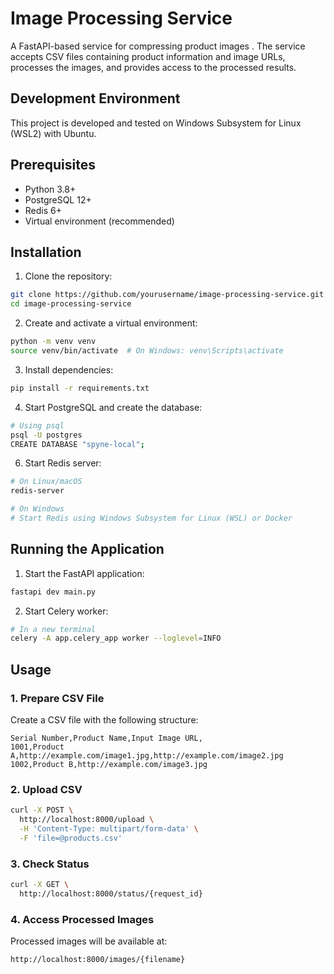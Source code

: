 # Image Processing Service

A FastAPI-based service for compressing product images .
The service accepts CSV files containing product information and image URLs, processes the images, and provides access to the processed results.

## Development Environment

This project is developed and tested on Windows Subsystem for Linux (WSL2) with Ubuntu.

## Prerequisites

- Python 3.8+
- PostgreSQL 12+
- Redis 6+
- Virtual environment (recommended)

## Installation

1. Clone the repository:

```bash
git clone https://github.com/yourusername/image-processing-service.git
cd image-processing-service
```

2. Create and activate a virtual environment:

```bash
python -m venv venv
source venv/bin/activate  # On Windows: venv\Scripts\activate
```

3. Install dependencies:

```bash
pip install -r requirements.txt
```

4. Start PostgreSQL and create the database:

```bash
# Using psql
psql -U postgres
CREATE DATABASE "spyne-local";
```

6. Start Redis server:

```bash
# On Linux/macOS
redis-server

# On Windows
# Start Redis using Windows Subsystem for Linux (WSL) or Docker
```

## Running the Application

1. Start the FastAPI application:

```bash
fastapi dev main.py
```

2. Start Celery worker:

```bash
# In a new terminal
celery -A app.celery_app worker --loglevel=INFO
```

## Usage

### 1. Prepare CSV File

Create a CSV file with the following structure:

```csv
Serial Number,Product Name,Input Image URL,
1001,Product A,http://example.com/image1.jpg,http://example.com/image2.jpg
1002,Product B,http://example.com/image3.jpg
```

### 2. Upload CSV

```bash
curl -X POST \
  http://localhost:8000/upload \
  -H 'Content-Type: multipart/form-data' \
  -F 'file=@products.csv'
```

### 3. Check Status

```bash
curl -X GET \
  http://localhost:8000/status/{request_id}
```

### 4. Access Processed Images

Processed images will be available at:

```
http://localhost:8000/images/{filename}
```
